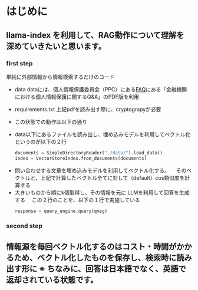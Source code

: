 # はじめに
## llama-index を利用して、RAG動作について理解を深めていきたいと思います。

### first step
単純に外部情報から情報検索するだけのコード
- data
dataには、個人情報保護委員会（PPC）にある<a href="https://www.ppc.go.jp/personalinfo/contact/">FAQ</a>にある「金融機関における個人情報保護に関するQ&A」のPDF版を利用

- requirements.txt
 上記pdfを読み出す際に、cryptograpyが必要

- この状態での動作は以下の通り
+ data以下にあるファイルを読み出し、埋め込みモデルを利用してベクトル化
  というのが以下の２行
    ```python
    documents = SimpleDirectoryReader("./data/").load_data()
    index = VectorStoreIndex.from_documents(documents)
    ```
+ 問い合わせする文章を埋め込みモデルを利用してベクトル化する。
　そのベクトルと、上記で計算したベクトル全てに対して（default）cos類似度を計算する
+ 大きいものから順にk個取得し、その情報を元に LLMを利用して回答を生成する
　この２行のことを、以下の１行で実施している　
    ```python
    response = query_engine.query(qmsg)
    ```
### second step
情報源を毎回ベクトル化するのはコスト・時間がかかるため、ベクトル化したものを保存し、検索時に読み出す形に
※ ちなみに、回答は日本語でなく、英語で返却されている状態です。
- 
